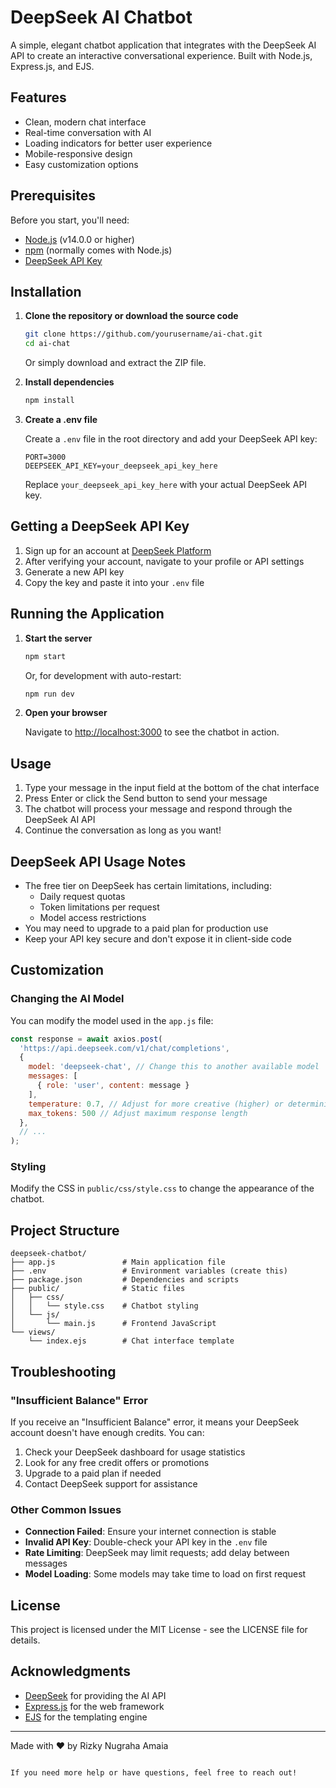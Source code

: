 # DeepSeek AI Chatbot

A simple, elegant chatbot application that integrates with the DeepSeek AI API to create an interactive conversational experience. Built with Node.js, Express.js, and EJS.


## Features

- Clean, modern chat interface
- Real-time conversation with AI
- Loading indicators for better user experience
- Mobile-responsive design
- Easy customization options

## Prerequisites

Before you start, you'll need:

- [Node.js](https://nodejs.org/) (v14.0.0 or higher)
- [npm](https://www.npmjs.com/) (normally comes with Node.js)
- [DeepSeek API Key](https://platform.deepseek.com/)

## Installation

1. **Clone the repository or download the source code**

   ```bash
   git clone https://github.com/yourusername/ai-chat.git
   cd ai-chat
   ```

   Or simply download and extract the ZIP file.

2. **Install dependencies**

   ```bash
   npm install
   ```

3. **Create a .env file**

   Create a `.env` file in the root directory and add your DeepSeek API key:

   ```
   PORT=3000
   DEEPSEEK_API_KEY=your_deepseek_api_key_here
   ```

   Replace `your_deepseek_api_key_here` with your actual DeepSeek API key.

## Getting a DeepSeek API Key

1. Sign up for an account at [DeepSeek Platform](https://platform.deepseek.com/)
2. After verifying your account, navigate to your profile or API settings
3. Generate a new API key
4. Copy the key and paste it into your `.env` file

## Running the Application

1. **Start the server**

   ```bash
   npm start
   ```

   Or, for development with auto-restart:

   ```bash
   npm run dev
   ```

2. **Open your browser**

   Navigate to [http://localhost:3000](http://localhost:3000) to see the chatbot in action.

## Usage

1. Type your message in the input field at the bottom of the chat interface
2. Press Enter or click the Send button to send your message
3. The chatbot will process your message and respond through the DeepSeek AI API
4. Continue the conversation as long as you want!

## DeepSeek API Usage Notes

- The free tier on DeepSeek has certain limitations, including:
  - Daily request quotas
  - Token limitations per request
  - Model access restrictions
- You may need to upgrade to a paid plan for production use
- Keep your API key secure and don't expose it in client-side code

## Customization

### Changing the AI Model

You can modify the model used in the `app.js` file:

```javascript
const response = await axios.post(
  'https://api.deepseek.com/v1/chat/completions',
  {
    model: 'deepseek-chat', // Change this to another available model
    messages: [
      { role: 'user', content: message }
    ],
    temperature: 0.7, // Adjust for more creative (higher) or deterministic (lower) responses
    max_tokens: 500 // Adjust maximum response length
  },
  // ...
);
```

### Styling

Modify the CSS in `public/css/style.css` to change the appearance of the chatbot.

## Project Structure

```
deepseek-chatbot/
├── app.js               # Main application file
├── .env                 # Environment variables (create this)
├── package.json         # Dependencies and scripts
├── public/              # Static files
│   ├── css/
│   │   └── style.css    # Chatbot styling
│   └── js/
│       └── main.js      # Frontend JavaScript
└── views/
    └── index.ejs        # Chat interface template
```

## Troubleshooting

### "Insufficient Balance" Error

If you receive an "Insufficient Balance" error, it means your DeepSeek account doesn't have enough credits. You can:

1. Check your DeepSeek dashboard for usage statistics
2. Look for any free credit offers or promotions
3. Upgrade to a paid plan if needed
4. Contact DeepSeek support for assistance

### Other Common Issues

- **Connection Failed**: Ensure your internet connection is stable
- **Invalid API Key**: Double-check your API key in the `.env` file
- **Rate Limiting**: DeepSeek may limit requests; add delay between messages
- **Model Loading**: Some models may take time to load on first request

## License

This project is licensed under the MIT License - see the LICENSE file for details.

## Acknowledgments

- [DeepSeek](https://deepseek.com/) for providing the AI API
- [Express.js](https://expressjs.com/) for the web framework
- [EJS](https://ejs.co/) for the templating engine

---

Made with ❤️ by Rizky Nugraha Amaia
```

If you need more help or have questions, feel free to reach out!
